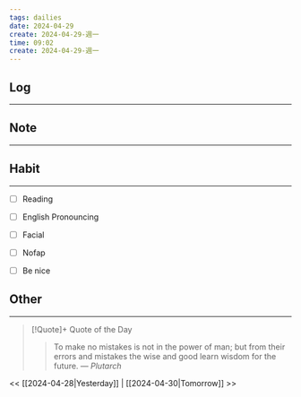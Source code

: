 ```yaml
---
tags: dailies  
date: 2024-04-29
create: 2024-04-29-週一
time: 09:02
create: 2024-04-29-週一
---
```


## Log
---


## Note
---


## Habit
---
- [ ] Reading
- [ ] English Pronouncing
- [ ] Facial
- [ ] Nofap
- [ ] Be nice


## Other
---

> [!Quote]+ Quote of the Day
> > To make no mistakes is not in the power of man; but from their errors and mistakes the wise and good learn wisdom for the future.
> — <cite>Plutarch</cite>

<< [[2024-04-28|Yesterday]] | [[2024-04-30|Tomorrow]] >>
